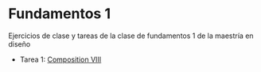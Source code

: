 # Fundamentos 1
Ejercicios de clase y tareas de la clase de fundamentos 1 de la maestría en diseño

- Tarea 1: [Composition VIII](https://kiquin.github.io/Fundamentos1/01/)
